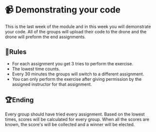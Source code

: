 # :video_camera: Demonstrating your code

This is the last week of the module and in this week you will demonstrate your code. All of the groups will upload their code to the drone and the drone will preform the end assignments. 

## :hammer:Rules

- For each assignment you get 3 tries to perform the exercise.
- The lowest time counts. 
- Every 30 minutes the groups will switch to a different assignment.
- You can only perform the exercise after giving permission by the assigned instructor for that assignment.

## :trophy:Ending

Every group should have tried every assignment. Based on the lowest times, scores will be calculated for every group. When all the scores are known, the score's will be collected and a winner will be elected.

